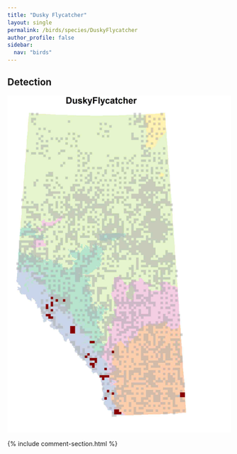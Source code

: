 ```yaml
---
title: "Dusky Flycatcher"
layout: single
permalink: /birds/species/DuskyFlycatcher
author_profile: false
sidebar:
  nav: "birds"
---
```


<h2>Detection</h2>

![](/assets/images/birds/DuskyFlycatcher/det.jpg)

{% include comment-section.html %}
